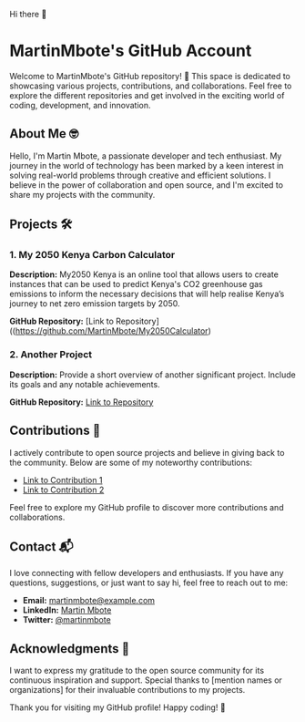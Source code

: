 Hi there 👋 
# MartinMbote's GitHub Account

Welcome to MartinMbote's GitHub repository! 🚀 This space is dedicated to showcasing various projects, contributions, and collaborations. Feel free to explore the different repositories and get involved in the exciting world of coding, development, and innovation.

## About Me 🤓

Hello, I'm Martin Mbote, a passionate developer and tech enthusiast. My journey in the world of technology has been marked by a keen interest in solving real-world problems through creative and efficient solutions. I believe in the power of collaboration and open source, and I'm excited to share my projects with the community.

## Projects 🛠️

### 1. My 2050 Kenya Carbon Calculator 

**Description:** My2050 Kenya is an online tool that allows users to create instances that can be used to predict Kenya's CO2 greenhouse gas emissions to inform the necessary decisions that will help realise Kenya’s journey to net zero emission targets by 2050.

**GitHub Repository:** [Link to Repository]((https://github.com/MartinMbote/My2050Calculator)

### 2. Another Project

**Description:** Provide a short overview of another significant project. Include its goals and any notable achievements.

**GitHub Repository:** [Link to Repository](https://github.com/martinmbote/another-project-repository)

## Contributions 🤝

I actively contribute to open source projects and believe in giving back to the community. Below are some of my noteworthy contributions:

- [Link to Contribution 1](https://github.com/organization/project/pull/123)
- [Link to Contribution 2](https://github.com/another-organization/repo/pull/456)

Feel free to explore my GitHub profile to discover more contributions and collaborations.

## Contact 📬

I love connecting with fellow developers and enthusiasts. If you have any questions, suggestions, or just want to say hi, feel free to reach out to me:

- **Email:** martinmbote@example.com
- **LinkedIn:** [Martin Mbote](https://www.linkedin.com/in/martinmbote/)
- **Twitter:** [@martinmbote](https://twitter.com/martinmbote)

## Acknowledgments 🙏

I want to express my gratitude to the open source community for its continuous inspiration and support. Special thanks to [mention names or organizations] for their invaluable contributions to my projects.

Thank you for visiting my GitHub profile! Happy coding! 🚀
